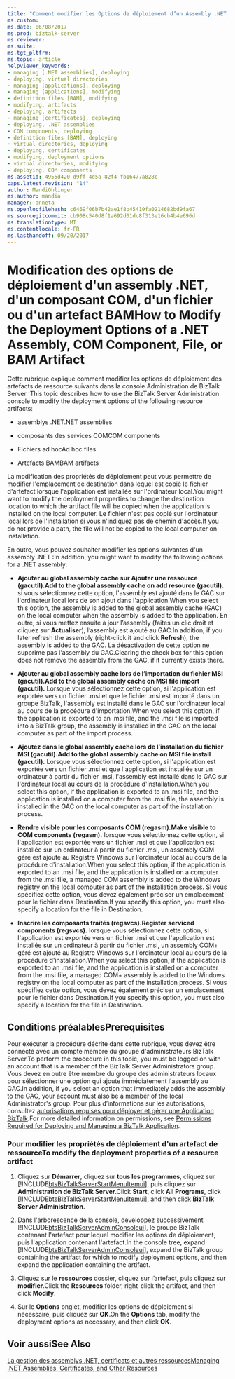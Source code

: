 ```yaml
---
title: "Comment modifier les Options de déploiement d’un Assembly .NET, un composant COM, un fichier ou un artefact BAM | Documents Microsoft"
ms.custom: 
ms.date: 06/08/2017
ms.prod: biztalk-server
ms.reviewer: 
ms.suite: 
ms.tgt_pltfrm: 
ms.topic: article
helpviewer_keywords:
- managing [.NET assemblies], deploying
- deploying, virtual directories
- managing [applications], deploying
- managing [applications], modifying
- definition files [BAM], modifying
- modifying, artifacts
- deploying, artifacts
- managing [certificates], deploying
- deploying, .NET assemblies
- COM components, deploying
- definition files [BAM], deploying
- virtual directories, deploying
- deploying, certificates
- modifying, deployment options
- virtual directories, modifying
- deploying, COM components
ms.assetid: 4955d420-d9ff-4d5a-82f4-fb16477a828c
caps.latest.revision: "14"
author: MandiOhlinger
ms.author: mandia
manager: anneta
ms.openlocfilehash: c6469f06b7b42ae1f8b45419fa0214682bd9fa67
ms.sourcegitcommit: cb908c540d8f1a692d01dc8f313e16cb4b4e696d
ms.translationtype: MT
ms.contentlocale: fr-FR
ms.lasthandoff: 09/20/2017
---
```

# <a name="how-to-modify-the-deployment-options-of-a-net-assembly-com-component-file-or-bam-artifact"></a><span data-ttu-id="c6680-102">Modification des options de déploiement d'un assembly .NET, d'un composant COM, d'un fichier ou d'un artefact BAM</span><span class="sxs-lookup"><span data-stu-id="c6680-102">How to Modify the Deployment Options of a .NET Assembly, COM Component, File, or BAM Artifact</span></span>
<span data-ttu-id="c6680-103">Cette rubrique explique comment modifier les options de déploiement des artefacts de ressource suivants dans la console Administration de BizTalk Server :</span><span class="sxs-lookup"><span data-stu-id="c6680-103">This topic describes how to use the BizTalk Server Administration console to modify the deployment options of the following resource artifacts:</span></span>  
  
-   <span data-ttu-id="c6680-104">assemblys .NET</span><span class="sxs-lookup"><span data-stu-id="c6680-104">.NET assemblies</span></span>  
  
-   <span data-ttu-id="c6680-105">composants des services COM</span><span class="sxs-lookup"><span data-stu-id="c6680-105">COM components</span></span>  
  
-   <span data-ttu-id="c6680-106">Fichiers ad hoc</span><span class="sxs-lookup"><span data-stu-id="c6680-106">Ad hoc files</span></span>  
  
-   <span data-ttu-id="c6680-107">Artefacts BAM</span><span class="sxs-lookup"><span data-stu-id="c6680-107">BAM artifacts</span></span>  
  
 <span data-ttu-id="c6680-108">La modification des propriétés de déploiement peut vous permettre de modifier l'emplacement de destination dans lequel est copié le fichier d'artefact lorsque l'application est installée sur l'ordinateur local.</span><span class="sxs-lookup"><span data-stu-id="c6680-108">You might want to modify the deployment properties to change the destination location to which the artifact file will be copied when the application is installed on the local computer.</span></span> <span data-ttu-id="c6680-109">Le fichier n'est pas copié sur l'ordinateur local lors de l'installation si vous n'indiquez pas de chemin d'accès.</span><span class="sxs-lookup"><span data-stu-id="c6680-109">If you do not provide a path, the file will not be copied to the local computer on installation.</span></span>  
  
 <span data-ttu-id="c6680-110">En outre, vous pouvez souhaiter modifier les options suivantes d'un assembly .NET :</span><span class="sxs-lookup"><span data-stu-id="c6680-110">In addition, you might want to modify the following options for a .NET assembly:</span></span>  
  
-   <span data-ttu-id="c6680-111">**Ajouter au global assembly cache sur Ajouter une ressource (gacutil).**</span><span class="sxs-lookup"><span data-stu-id="c6680-111">**Add to the global assembly cache on add resource (gacutil).**</span></span> <span data-ttu-id="c6680-112">si vous sélectionnez cette option, l'assembly est ajouté dans le GAC sur l'ordinateur local lors de son ajout dans l'application.</span><span class="sxs-lookup"><span data-stu-id="c6680-112">When you select this option, the assembly is added to the global assembly cache (GAC) on the local computer when the assembly is added to the application.</span></span> <span data-ttu-id="c6680-113">En outre, si vous mettez ensuite à jour l’assembly (faites un clic droit et cliquez sur **Actualiser**), l’assembly est ajouté au GAC.</span><span class="sxs-lookup"><span data-stu-id="c6680-113">In addition, if you later refresh the assembly (right-click it and click **Refresh**), the assembly is added to the GAC.</span></span> <span data-ttu-id="c6680-114">La désactivation de cette option ne supprime pas l'assembly du GAC.</span><span class="sxs-lookup"><span data-stu-id="c6680-114">Clearing the check box for this option does not remove the assembly from the GAC, if it currently exists there.</span></span>  
  
-   <span data-ttu-id="c6680-115">**Ajouter au global assembly cache lors de l’importation du fichier MSI (gacutil).**</span><span class="sxs-lookup"><span data-stu-id="c6680-115">**Add to the global assembly cache on MSI file import (gacutil).**</span></span> <span data-ttu-id="c6680-116">Lorsque vous sélectionnez cette option, si l'application est exportée vers un fichier .msi et que le fichier .msi est importé dans un groupe BizTalk, l'assembly est installé dans le GAC sur l'ordinateur local au cours de la procédure d'importation.</span><span class="sxs-lookup"><span data-stu-id="c6680-116">When you select this option, if the application is exported to an .msi file, and the .msi file is imported into a BizTalk group, the assembly is installed in the GAC on the local computer as part of the import process.</span></span>  
  
-   <span data-ttu-id="c6680-117">**Ajoutez dans le global assembly cache lors de l’installation du fichier MSI (gacutil).**</span><span class="sxs-lookup"><span data-stu-id="c6680-117">**Add to the global assembly cache on MSI file install (gacutil).**</span></span> <span data-ttu-id="c6680-118">Lorsque vous sélectionnez cette option, si l'application est exportée vers un fichier .msi et que l'application est installée sur un ordinateur à partir du fichier .msi, l'assembly est installé dans le GAC sur l'ordinateur local au cours de la procédure d'installation.</span><span class="sxs-lookup"><span data-stu-id="c6680-118">When you select this option, if the application is exported to an .msi file, and the application is installed on a computer from the .msi file, the assembly is installed in the GAC on the local computer as part of the installation process.</span></span>  
  
-   <span data-ttu-id="c6680-119">**Rendre visible pour les composants COM (regasm).**</span><span class="sxs-lookup"><span data-stu-id="c6680-119">**Make visible to COM components (regasm).**</span></span> <span data-ttu-id="c6680-120">lorsque vous sélectionnez cette option, si l'application est exportée vers un fichier .msi et que l'application est installée sur un ordinateur à partir du fichier .msi, un assembly COM géré est ajouté au Registre Windows sur l'ordinateur local au cours de la procédure d'installation.</span><span class="sxs-lookup"><span data-stu-id="c6680-120">When you select this option, if the application is exported to an .msi file, and the application is installed on a computer from the .msi file, a managed COM assembly is added to the Windows registry on the local computer as part of the installation process.</span></span> <span data-ttu-id="c6680-121">Si vous spécifiez cette option, vous devez également préciser un emplacement pour le fichier dans Destination.</span><span class="sxs-lookup"><span data-stu-id="c6680-121">If you specify this option, you must also specify a location for the file in Destination.</span></span>  
  
-   <span data-ttu-id="c6680-122">**Inscrire les composants traités (regsvcs).**</span><span class="sxs-lookup"><span data-stu-id="c6680-122">**Register serviced components (regsvcs).**</span></span> <span data-ttu-id="c6680-123">lorsque vous sélectionnez cette option, si l'application est exportée vers un fichier .msi et que l'application est installée sur un ordinateur à partir du fichier .msi, un assembly COM+ géré est ajouté au Registre Windows sur l'ordinateur local au cours de la procédure d'installation.</span><span class="sxs-lookup"><span data-stu-id="c6680-123">When you select this option, if the application is exported to an .msi file, and the application is installed on a computer from the .msi file, a managed COM+ assembly is added to the Windows registry on the local computer as part of the installation process.</span></span> <span data-ttu-id="c6680-124">Si vous spécifiez cette option, vous devez également préciser un emplacement pour le fichier dans Destination.</span><span class="sxs-lookup"><span data-stu-id="c6680-124">If you specify this option, you must also specify a location for the file in Destination.</span></span>  
  
## <a name="prerequisites"></a><span data-ttu-id="c6680-125">Conditions préalables</span><span class="sxs-lookup"><span data-stu-id="c6680-125">Prerequisites</span></span>  
 <span data-ttu-id="c6680-126">Pour exécuter la procédure décrite dans cette rubrique, vous devez être connecté avec un compte membre du groupe d'administrateurs BizTalk Server.</span><span class="sxs-lookup"><span data-stu-id="c6680-126">To perform the procedure in this topic, you must be logged on with an account that is a member of the BizTalk Server Administrators group.</span></span> <span data-ttu-id="c6680-127">Vous devez en outre être membre du groupe des administrateurs locaux pour sélectionner une option qui ajoute immédiatement l'assembly au GAC.</span><span class="sxs-lookup"><span data-stu-id="c6680-127">In addition, if you select an option that immediately adds the assembly to the GAC, your account must also be a member of the local Administrator's group.</span></span> <span data-ttu-id="c6680-128">Pour plus d’informations sur les autorisations, consultez [autorisations requises pour déployer et gérer une Application BizTalk](../core/permissions-required-for-deploying-and-managing-a-biztalk-application.md).</span><span class="sxs-lookup"><span data-stu-id="c6680-128">For more detailed information on permissions, see [Permissions Required for Deploying and Managing a BizTalk Application](../core/permissions-required-for-deploying-and-managing-a-biztalk-application.md).</span></span>  
  
### <a name="to-modify-the-deployment-properties-of-a-resource-artifact"></a><span data-ttu-id="c6680-129">Pour modifier les propriétés de déploiement d'un artefact de ressource</span><span class="sxs-lookup"><span data-stu-id="c6680-129">To modify the deployment properties of a resource artifact</span></span>  
  
1.  <span data-ttu-id="c6680-130">Cliquez sur **Démarrer**, cliquez sur **tous les programmes**, cliquez sur [!INCLUDE[btsBizTalkServerStartMenuItemui](../includes/btsbiztalkserverstartmenuitemui-md.md)], puis cliquez sur **Administration de BizTalk Server**.</span><span class="sxs-lookup"><span data-stu-id="c6680-130">Click **Start**, click **All Programs**, click [!INCLUDE[btsBizTalkServerStartMenuItemui](../includes/btsbiztalkserverstartmenuitemui-md.md)], and then click **BizTalk Server Administration**.</span></span>  
  
2.  <span data-ttu-id="c6680-131">Dans l'arborescence de la console, développez successivement [!INCLUDE[btsBizTalkServerAdminConsoleui](../includes/btsbiztalkserveradminconsoleui-md.md)], le groupe BizTalk contenant l'artefact pour lequel modifier les options de déploiement, puis l'application contenant l'artefact.</span><span class="sxs-lookup"><span data-stu-id="c6680-131">In the console tree, expand [!INCLUDE[btsBizTalkServerAdminConsoleui](../includes/btsbiztalkserveradminconsoleui-md.md)], expand the BizTalk group containing the artifact for which to modify deployment options, and then expand the application containing the artifact.</span></span>  
  
3.  <span data-ttu-id="c6680-132">Cliquez sur le **ressources** dossier, cliquez sur l’artefact, puis cliquez sur **modifier**.</span><span class="sxs-lookup"><span data-stu-id="c6680-132">Click the **Resources** folder, right-click the artifact, and then click **Modify**.</span></span>  
  
4.  <span data-ttu-id="c6680-133">Sur le **Options** onglet, modifier les options de déploiement si nécessaire, puis cliquez sur **OK**.</span><span class="sxs-lookup"><span data-stu-id="c6680-133">On the **Options** tab, modify the deployment options as necessary, and then click **OK**.</span></span>  
  
## <a name="see-also"></a><span data-ttu-id="c6680-134">Voir aussi</span><span class="sxs-lookup"><span data-stu-id="c6680-134">See Also</span></span>  
 [<span data-ttu-id="c6680-135">La gestion des assemblys .NET, certificats et autres ressources</span><span class="sxs-lookup"><span data-stu-id="c6680-135">Managing .NET Assemblies, Certificates, and Other Resources</span></span>](../core/managing-net-assemblies-certificates-and-other-resources.md)